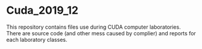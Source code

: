 # Cuda_2019_12
This repository contains files use during CUDA computer laboratories.
There are source code (and other mess caused by complier) and reports for each laboratory classes.

